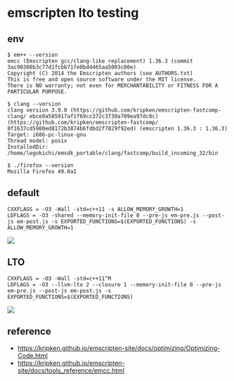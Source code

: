 # emscripten lto testing

## env

```
$ em++ --version
emcc (Emscripten gcc/clang-like replacement) 1.36.3 (commit 3ac90308b3c77d1fcbb71fe0bdd465aa5003c00e)
Copyright (C) 2014 the Emscripten authors (see AUTHORS.txt)
This is free and open source software under the MIT license.
There is NO warranty; not even for MERCHANTABILITY or FITNESS FOR A PARTICULAR PURPOSE.
```

```
$ clang --version
clang version 3.9.0 (https://github.com/kripken/emscripten-fastcomp-clang/ ebce0a585917af1f69cc372c3730a709ea97dc8c) (https://github.com/kripken/emscripten-fastcomp/ 8f1637cd5980ed8172b3874b6fdbd2f7829f92ed) (emscripten 1.36.3 : 1.36.3)
Target: i686-pc-linux-gnu
Thread model: posix
InstalledDir: /home/legokichi/emsdk_portable/clang/fastcomp/build_incoming_32/bin
```

```
$ ./firefox --version
Mozilla Firefox 49.0a1

```


## default

```
CXXFLAGS = -O3 -Wall -std=c++11 -s ALLOW_MEMORY_GROWTH=1
LDFLAGS = -O3 -shared --memory-init-file 0 --pre-js em-pre.js --post-js em-post.js -s EXPORTED_FUNCTIONS=$(EXPORTED_FUNCTIONS) -s ALLOW_MEMORY_GROWTH=1
```

![](https://i.gyazo.com/28072e0ae727466bb02a504980746b31.png)

## LTO

```
CXXFLAGS = -O3 -Wall -std=c++11^M
LDFLAGS = -O3 --llvm-lto 2 --closure 1 --memory-init-file 0 --pre-js em-pre.js --post-js em-post.js -s EXPORTED_FUNCTIONS=$(EXPORTED_FUNCTIONS)
```

![](https://i.gyazo.com/d6afc204e5b28122b76b017f1ea14efa.png)


## reference

* https://kripken.github.io/emscripten-site/docs/optimizing/Optimizing-Code.html
* https://kripken.github.io/emscripten-site/docs/tools_reference/emcc.html
